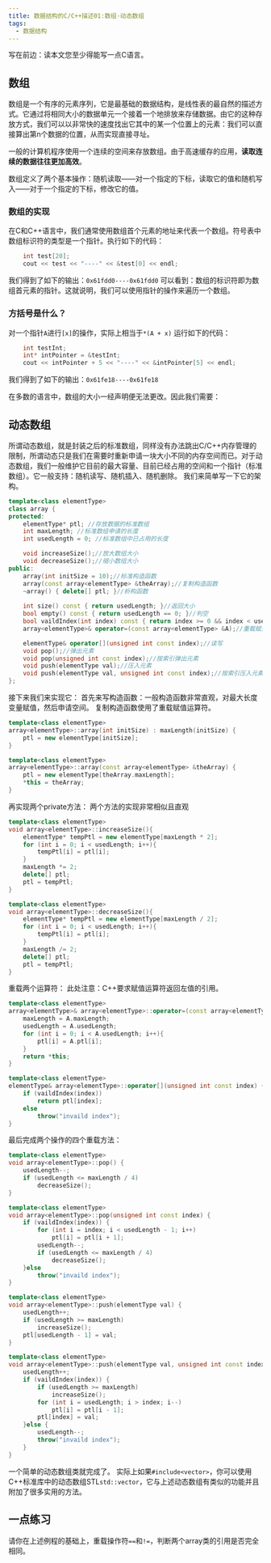 ```yaml
---
title: 数据结构的C/C++描述01:数组·动态数组
tags: 
  - 数据结构
---
```



写在前边：读本文您至少得能写一点C语言。

## 数组

数组是一个有序的元素序列，它是最基础的数据结构，是线性表的最自然的描述方式。它通过将相同大小的数据单元一个接着一个地排放来存储数据。由它的这种存放方式，我们可以以非常快的速度找出它其中的某一个位置上的元素：我们可以直接算出第n个数据的位置，从而实现直接寻址。

一般的计算机程序使用一个连续的空间来存放数组。由于高速缓存的应用，**读取连续的数据往往更加高效**。

数组定义了两个基本操作：随机读取——对一个指定的下标，读取它的值和随机写入——对于一个指定的下标，修改它的值。

### 数组的实现

在C和C++语言中，我们通常使用数组首个元素的地址来代表一个数组。符号表中数组标识符的类型是一个指针。执行如下的代码：

```cpp
    int test[20];
    cout << test << "----" << &test[0] << endl;
```

我们得到了如下的输出：`0x61fdd0----0x61fdd0`
可以看到：数组的标识符即为数组首元素的指针。这就说明，我们可以使用指针的操作来遍历一个数组。

### 方括号是什么？

对一个指针`A`进行`[x]`的操作，实际上相当于`*(A + x)`
运行如下的代码：

```cpp
    int testInt;
    int* intPointer = &testInt;
    cout << intPointer + 5 << "----" << &intPointer[5] << endl;
```

我们得到了如下的输出：`0x61fe18----0x61fe18`

在多数的语言中，数组的大小一经声明便无法更改。因此我们需要：

## 动态数组

所谓动态数组，就是封装之后的标准数组，同样没有办法跳出C/C++内存管理的限制，所谓动态只是我们在需要时重新申请一块大小不同的内存空间而已。对于动态数组，我们一般维护它目前的最大容量、目前已经占用的空间和一个指针（标准数组）。它一般支持：随机读写、随机插入、随机删除。
我们来简单写一下它的架构。

```cpp
template<class elementType>
class array {
protected:
    elementType* ptl; //存放数据的标准数组
    int maxLength; //标准数组申请的长度
    int usedLength = 0; //标准数组中已占用的长度

    void increaseSize();//放大数组大小
    void decreaseSize();//缩小数组大小
public:
    array(int initSize = 10);//标准构造函数
    array(const array<elementType> &theArray);//复制构造函数
    ~array() { delete[] ptl; }//析构函数
    
    int size() const { return usedLength; }//返回大小
    bool empty() const { return usedLength == 0; }//判空
    bool vaildIndex(int index) const { return index >= 0 && index < usedLength; }//判断索引是否有效 此函数可以声明为protected
    array<elementType>& operator=(const array<elementType> &A);//重载赋值运算符

    elementType& operator[](unsigned int const index);//读写
    void pop();//弹出元素
    void pop(unsigned int const index);//按索引弹出元素
    void push(elementType val);//压入元素
    void push(elementType val, unsigned int const index);//按索引压入元素
};
```

接下来我们来实现它：
首先来写构造函数：一般构造函数非常直观，对最大长度变量赋值，然后申请空间。
复制构造函数使用了重载赋值运算符。

```cpp
template<class elementType>
array<elementType>::array(int initSize) : maxLength(initSize) {
    ptl = new elementType[initSize];
}

template<class elementType>
array<elementType>::array(const array<elementType> &theArray) {
    ptl = new elementType[theArray.maxLength];
    *this = theArray;
}
```

再实现两个private方法：
两个方法的实现非常相似且直观

```cpp
template<class elementType>
void array<elementType>::increaseSize(){
    elementType* tempPtl = new elementType[maxLength * 2];
    for (int i = 0; i < usedLength; i++){
        tempPtl[i] = ptl[i];
    }
    maxLength *= 2;
    delete[] ptl;
    ptl = tempPtl;
}

template<class elementType>
void array<elementType>::decreaseSize(){
    elementType* tempPtl = new elementType[maxLength / 2];
    for (int i = 0; i < usedLength; i++){
        tempPtl[i] = ptl[i];
    }
    maxLength /= 2;
    delete[] ptl;
    ptl = tempPtl;
}
```

重载两个运算符：
此处注意：C++要求赋值运算符返回左值的引用。

```cpp
template<class elementType>
array<elementType>& array<elementType>::operator=(const array<elementType> &A) {
    maxLength = A.maxLength;
    usedLength = A.usedLength;
    for (int i = 0; i < A.usedLength; i++){
        ptl[i] = A.ptl[i];
    }
    return *this;
}

template<class elementType>
elementType& array<elementType>::operator[](unsigned int const index) {
    if (vaildIndex(index))
        return ptl[index];
    else
        throw("invaild index");
}
```

最后完成两个操作的四个重载方法：

```cpp
template<class elementType>
void array<elementType>::pop() {
    usedLength--;
    if (usedLength <= maxLength / 4)
        decreaseSize();
}

template<class elementType>
void array<elementType>::pop(unsigned int const index) {
    if (vaildIndex(index)) {
        for (int i = index; i < usedLength - 1; i++)
            ptl[i] = ptl[i + 1];
        usedLength--;
        if (usedLength <= maxLength / 4)
            decreaseSize();
    }else 
        throw("invaild index");
}

template<class elementType>
void array<elementType>::push(elementType val) {
    usedLength++;
    if (usedLength >= maxLength)
        increaseSize();
    ptl[usedLength - 1] = val;
}

template<class elementType>
void array<elementType>::push(elementType val, unsigned int const index) {
    usedLength++;
    if (vaildIndex(index)) {
        if (usedLength >= maxLength)
            increaseSize();
        for (int i = usedLength; i > index; i--)
            ptl[i] = ptl[i - 1];
        ptl[index] = val;
    }else {
        usedLength--;
        throw("invaild index");
    }
}
```

一个简单的动态数组类就完成了。
实际上如果`#include<vector>`，你可以使用C++标准库中的动态数组STL`std::vector`，它与上述动态数组有类似的功能并且附加了很多实用的方法。

## 一点练习

请你在上述例程的基础上，重载操作符`==`和`!=`，判断两个array类的引用是否完全相同。
